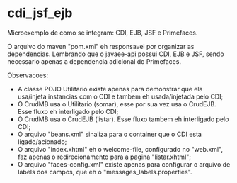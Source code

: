 cdi_jsf_ejb
===========

Microexemplo de como se integram: CDI, EJB, JSF e Primefaces.

O arquivo do maven "pom.xml" eh responsavel por organizar as dependencias. Lembrando
que o javaee-api possui CDI, EJB e JSF, sendo necessario apenas a dependencia 
adicional do Primefaces.

Observacoes:
- A classe POJO Utilitario existe apenas para demonstrar que ela usa/injeta instancias com o CDI e tambem
  eh usada/injetada pelo CDI;
- O CrudMB usa o Utilitario (somar), esse por sua vez usa o CrudEJB. Esse fluxo eh interligado pelo CDI;
- O CrudMB usa o CrudEJB (listar). Esse fluxo tambem eh interligado pelo CDI;
- O arquivo "beans.xml" sinaliza para o container que o CDI esta ligado/acionado;
- O arquivo "index.xhtml" eh o welcome-file, configurado no "web.xml", faz apenas o redirecionamento
  para a pagina "listar.xhtml";
- O arquivo "faces-config.xml" existe apenas para configurar o arquivo de labels dos campos,
  que eh o "messages_labels.properties".
      

